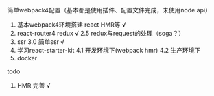 简单webpack4配置（基本都是使用插件、配置文件完成，未使用node api）


1. 基本webpack4环境搭建  react HMR等 √
2. react-router4 redux √
2.5 redux与request的处理（soga？）
3. ssr
3.0 简单ssr √
4. 学习react-starter-kit
4.1 开发环境下(webpack hmr)
4.2 生产环境下
5. docker


todo
1. HMR 完善 √
